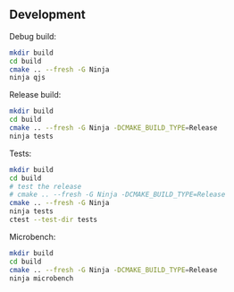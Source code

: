 ## Development

Debug build:

```bash
mkdir build
cd build
cmake .. --fresh -G Ninja
ninja qjs
```

Release build:

```bash
mkdir build
cd build
cmake .. --fresh -G Ninja -DCMAKE_BUILD_TYPE=Release
ninja tests
```

Tests:

```bash
mkdir build
cd build
# test the release
# cmake .. --fresh -G Ninja -DCMAKE_BUILD_TYPE=Release
cmake .. --fresh -G Ninja
ninja tests
ctest --test-dir tests
```

Microbench:

```bash
mkdir build
cd build
cmake .. --fresh -G Ninja -DCMAKE_BUILD_TYPE=Release
ninja microbench
```
